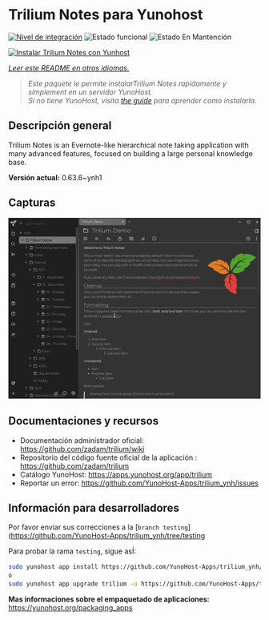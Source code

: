 <!--
Este archivo README esta generado automaticamente<https://github.com/YunoHost/apps/tree/master/tools/readme_generator>
No se debe editar a mano.
-->

# Trilium Notes para Yunohost

[![Nivel de integración](https://dash.yunohost.org/integration/trilium.svg)](https://dash.yunohost.org/appci/app/trilium) ![Estado funcional](https://ci-apps.yunohost.org/ci/badges/trilium.status.svg) ![Estado En Mantención](https://ci-apps.yunohost.org/ci/badges/trilium.maintain.svg)

[![Instalar Trilium Notes con Yunhost](https://install-app.yunohost.org/install-with-yunohost.svg)](https://install-app.yunohost.org/?app=trilium)

*[Leer este README en otros idiomas.](./ALL_README.md)*

> *Este paquete le permite instalarTrilium Notes rapidamente y simplement en un servidor YunoHost.*  
> *Si no tiene YunoHost, visita [the guide](https://yunohost.org/install) para aprender como instalarla.*

## Descripción general

Trilium Notes is an Evernote-like hierarchical note taking application with many advanced features, focused on building a large personal knowledge base.


**Versión actual:** 0.63.6~ynh1

## Capturas

![Captura de Trilium Notes](./doc/screenshots/screenshot.png)

## Documentaciones y recursos

- Documentación administrador oficial: <https://github.com/zadam/trilium/wiki>
- Repositorio del código fuente oficial de la aplicación : <https://github.com/zadam/trilium>
- Catálogo YunoHost: <https://apps.yunohost.org/app/trilium>
- Reportar un error: <https://github.com/YunoHost-Apps/trilium_ynh/issues>

## Información para desarrolladores

Por favor enviar sus correcciones a la [`branch testing`](https://github.com/YunoHost-Apps/trilium_ynh/tree/testing

Para probar la rama `testing`, sigue asÍ:

```bash
sudo yunohost app install https://github.com/YunoHost-Apps/trilium_ynh/tree/testing --debug
o
sudo yunohost app upgrade trilium -u https://github.com/YunoHost-Apps/trilium_ynh/tree/testing --debug
```

**Mas informaciones sobre el empaquetado de aplicaciones:** <https://yunohost.org/packaging_apps>
